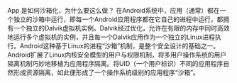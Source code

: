 App 是如何沙箱化，为什么要这么做？
在Android系统中，应用（通常）都在一个独立的沙箱中运行，即每一个Android应用程序都在它自己的进程中运行，都拥有一个独立的Dalvik虚拟机实例。Dalvik经过优化，允许在有限的内存中同时高效地运行多个虚拟机的实例，并且每一个Dalvik应用作为一个独立的Linux进程执行。Android这种基于Linux的进程“沙箱”机制，是整个安全设计的基础之一。
Android扩展了Linux内核安全模型的用户与权限机制，将多用户操作系统的用户隔离机制巧妙地移植为应用程序隔离。将UID（一个用户标识）不同的应用程序自然形成资源隔离，如此便形成了一个操作系统级别的应用程序“沙箱”。